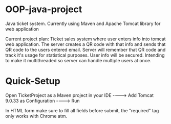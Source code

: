 # OOP-java-project

Java ticket system. Currently using Maven and Apache Tomcat library for web application

Current project plan: 
  Ticket sales system where user enters info into tomcat web application.
  The server creates a QR code with that info and sends that QR code to the users entered email.
  Server will remember that QR code and track it's usage for statistical purposes.
  User info will be secured.
  Intending to make it multithreaded so server can handle multiple users at once.

  # Quick-Setup

  Open TicketProject as a Maven project in your IDE ----> Add Tomcat 9.0.33 as Configuration ----> Run

  In HTML form make sure to fill all fields before submit, the "required" tag only works with Chrome atm.
